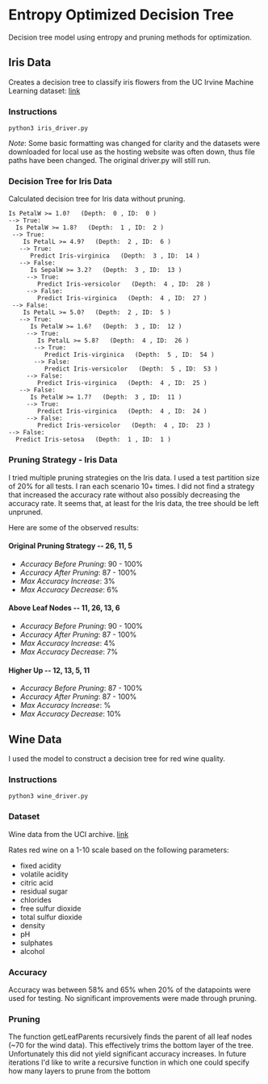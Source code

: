 # Entropy Optimized Decision Tree

Decision tree model using entropy and pruning methods for optimization.

## Iris Data

Creates a decision tree to classify iris flowers from the UC Irvine Machine Learning dataset: [link](https://archive.ics.uci.edu/ml/machine-learning-databases/iris/)

### Instructions

`python3 iris_driver.py`

*Note*: Some basic formatting was changed for clarity and the datasets were downloaded for local use as the hosting website was often down, thus file paths have been changed. The original driver.py will still run.

### Decision Tree for Iris Data

Calculated decision tree for Iris data without pruning.

```
Is PetalW >= 1.0?   (Depth:  0 , ID:  0 )
--> True:
  Is PetalW >= 1.8?   (Depth:  1 , ID:  2 )
 --> True:
    Is PetalL >= 4.9?   (Depth:  2 , ID:  6 )
   --> True:
      Predict Iris-virginica   (Depth:  3 , ID:  14 )
   --> False:
      Is SepalW >= 3.2?   (Depth:  3 , ID:  13 )
     --> True:
        Predict Iris-versicolor   (Depth:  4 , ID:  28 )
     --> False:
        Predict Iris-virginica   (Depth:  4 , ID:  27 )
 --> False:
    Is PetalL >= 5.0?   (Depth:  2 , ID:  5 )
   --> True:
      Is PetalW >= 1.6?   (Depth:  3 , ID:  12 )
     --> True:
        Is PetalL >= 5.8?   (Depth:  4 , ID:  26 )
       --> True:
          Predict Iris-virginica   (Depth:  5 , ID:  54 )
       --> False:
          Predict Iris-versicolor   (Depth:  5 , ID:  53 )
     --> False:
        Predict Iris-virginica   (Depth:  4 , ID:  25 )
   --> False:
      Is PetalW >= 1.7?   (Depth:  3 , ID:  11 )
     --> True:
        Predict Iris-virginica   (Depth:  4 , ID:  24 )
     --> False:
        Predict Iris-versicolor   (Depth:  4 , ID:  23 )
--> False:
  Predict Iris-setosa   (Depth:  1 , ID:  1 )
```


### Pruning Strategy - Iris Data

I tried multiple pruning strategies on the Iris data. I used a test partition size of 20% for all tests. I ran each scenario 10+ times. I did not find a strategy that increased the accuracy rate without also possibly decreasing the accuracy rate. It seems that, at least for the Iris data, the tree should be left unpruned.

Here are some of the observed results:

#### Original Pruning Strategy -- 26, 11, 5

- *Accuracy Before Pruning*: 90 - 100%
- *Accuracy After Pruning*: 87 - 100%
- *Max Accuracy Increase*: 3%
- *Max Accuracy Decrease*: 6%


#### Above Leaf Nodes -- 11, 26, 13, 6

- *Accuracy Before Pruning*: 90 - 100%
- *Accuracy After Pruning*: 87 - 100%
- *Max Accuracy Increase*: 4%
- *Max Accuracy Decrease*: 7%

#### Higher Up -- 12, 13, 5, 11

- *Accuracy Before Pruning*: 87 - 100%
- *Accuracy After Pruning*: 87 - 100%
- *Max Accuracy Increase*: %
- *Max Accuracy Decrease*: 10%

## Wine Data

I used the model to construct a decision tree for red wine quality.

### Instructions

`python3 wine_driver.py`

### Dataset

Wine data from the UCI archive. [link](https://www.kaggle.com/uciml/red-wine-quality-cortez-et-al-2009)

Rates red wine on a 1-10 scale based on the following parameters:
- fixed acidity
- volatile acidity
- citric acid
- residual sugar
- chlorides
- free sulfur dioxide
- total sulfur dioxide
- density
- pH
- sulphates
- alcohol

### Accuracy

Accuracy was between 58% and 65% when 20% of the datapoints were used for testing. No significant improvements were made through pruning.

### Pruning

The function getLeafParents recursively finds the parent of all leaf nodes (~70 for the wind data). This effectively trims the bottom layer of the tree. Unfortunately this did not yield significant accuracy increases. In future iterations I'd like to write a recursive function in which one could specify how many layers to prune from the bottom
